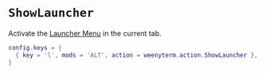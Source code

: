 # `ShowLauncher`

Activate the [Launcher Menu](../../launch.md#the-launcher-menu)
in the current tab.

```lua
config.keys = {
  { key = 'l', mods = 'ALT', action = weenyterm.action.ShowLauncher },
}
```


